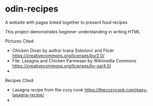 # odin-recipes

A website with pages linked together to present food recipes

This project demonstrates beginner understanding in writing HTML

Pictures Cited:
 - Chicken Divan by author Ivana Sokolovć and Flickr
   https://creativecommons.org/licenses/by/2.0/
 - File: Lasagna and Chicken Parmesan by Wikimedia Commons
   https://creativecommons.org/licenses/by-sa/4.0/
 - 

 Recipes Cited:
 - Lasagna recipe from the cozy cook
    https://thecozycook.com/easy-lasagna-recipe/
 - 